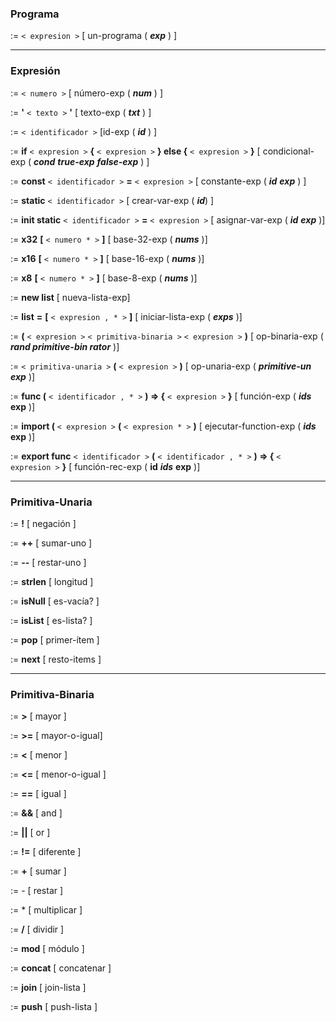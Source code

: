 
### Programa

:=  `< expresion >`  [ un-programa (  _**exp**_  ) ]

---
### Expresión

:=  `< numero >`  [ número-exp (  _**num**_  ) ]

:=  **'**  `< texto >`  **'**  [ texto-exp (  _**txt**_  ) ]

:=  `< identificador >`  [id-exp (  _**id**_  ) ]

:=  **if**  `< expresion >`  **{**  `< expresion >`  **} else {**  `< expresion >`  **}**  [ condicional-exp (  _**cond**_  _**true-exp**_  _**false-exp**_  ) ]

:=  **const**  `< identificador >`  **=**  `< expresion >`  [ constante-exp (  _**id**_  _**exp**_  ) ]

:=  **static**  `< identificador >`  [ crear-var-exp (  _**id**_) ]

:=  **init static**  `< identificador >`  **=**  `< expresion >`  [ asignar-var-exp (  _**id**_  _**exp**_  )]

:=  **x32**  **[**  `< numero * >`  **]**  [ base-32-exp (  _**nums**_  )]

:=  **x16**  **[**  `< numero * >`  **]**  [ base-16-exp (  _**nums**_  )]

:=  **x8**  **[**  `< numero * >`  **]**  [ base-8-exp (  _**nums**_  )]

:=  **new list**  [ nueva-lista-exp]

:=  **list**  **=**  **[**  `< expresion , * >`  **]**  [ iniciar-lista-exp (  _**exps**_  )]

:=  **(**  `< expresion >`  `< primitiva-binaria >`  `< expresion >`  **)**  [ op-binaria-exp (  _**rand primitive-bin rator**_  )]

:=  `< primitiva-unaria >`  **(**  `< expresion >`  **)**  [ op-unaria-exp (  _**primitive-un exp**_  )]

:=  **func (**  `< identificador , * >`  **) => {**  `< expresion >`  **}**  [ función-exp (  _**ids**_  **exp**  )]

:=  **import (**  `< expresion >`  **(**  `< expresion * >`  **)**  [ ejecutar-function-exp (  _**ids**_  **exp**  )]

:=  **export func**  `< identificador >`  **(**  `< identificador , * >`  **) => {**  `< expresion >`  **}**  [ función-rec-exp (  **id**  _**ids**_  **exp**  )]


---
### Primitiva-Unaria

:=  **!**  [ negación ]

:=  **++**  [ sumar-uno ]

:=  **--**  [ restar-uno ]

:=  **strlen**  [ longitud ]

:=  **isNull**  [ es-vacía? ]

:=  **isList**  [ es-lista? ]

:=  **pop**  [ primer-ítem ]

:=  **next**  [ resto-items ]

---
### Primitiva-Binaria

:=  **>**  [ mayor ]

:=  **>=**  [ mayor-o-igual]

:=  **<**  [ menor ]

:=  **<=**  [ menor-o-igual ]

:=  **==**  [ igual ]

:=  **&&**  [ and ]

:=  **||**  [ or ]

:=  **!=**  [ diferente ]

:=  **+**  [ sumar ]

:=  -  [ restar ]

:=  *  [ multiplicar ]

:=  **/**  [ dividir ]

:=  **mod**  [ módulo ]

:=  **concat**  [ concatenar ]

:=  **join**  [  join-lista ]

:=  **push**  [ push-lista ]














